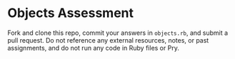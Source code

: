 # Objects Assessment

Fork and clone this repo, commit your answers in `objects.rb`, and submit a pull request. Do not reference any external resources, notes, or past assignments, and do not run any code in Ruby files or Pry.
